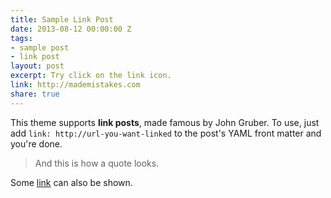 ```yaml
---
title: Sample Link Post
date: 2013-08-12 00:00:00 Z
tags:
- sample post
- link post
layout: post
excerpt: Try click on the link icon.
link: http://mademistakes.com
share: true
---
```


This theme supports **link posts**, made famous by John Gruber. To use, just add `link: http://url-you-want-linked` to the post's YAML front matter and you're done.

> And this is how a quote looks.

Some [link](http://www.mademistakes.com) can also be shown.
